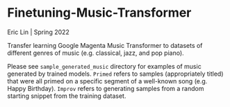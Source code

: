 # Finetuning-Music-Transformer
Eric Lin | Spring 2022

Transfer learning Google Magenta Music Transformer to datasets of different genres of music (e.g. classical, jazz, and pop piano).

Please see `sample_generated_music` directory for examples of music generated by trained models. `Primed` refers to samples (appropriately titled) that were all primed on a specific segment of a well-known song (e.g. Happy Birthday). `Improv` refers to generating samples from a random starting snippet from the training dataset.
